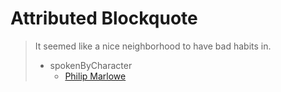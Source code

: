 # Attributed Blockquote

> It seemed like a nice neighborhood to have bad habits in.
>
> * spokenByCharacter
>   * [Philip Marlowe](http://www.wikidata.org/entity/Q623732)
